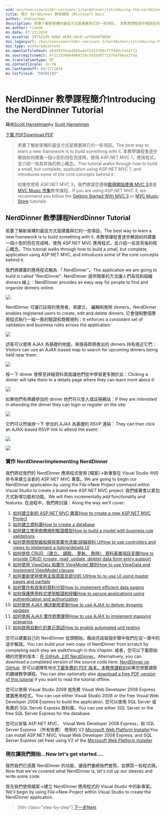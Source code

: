```yaml
---
uid: mvc/overview/older-versions-1/nerddinner/introducing-the-nerddinner-tutorial
title: 簡介 NerdDinner 教學課程 |Microsoft Docs
author: shanselman
description: 若要了解新架構的最佳方式是建置與它的一些項目。 本教學課程逐步解說如何建置使用 ASP.NET 的小，但完整的應用程式...
ms.author: riande
ms.date: 07/27/2010
ms.assetid: 397522d5-0402-4b94-b810-a2fb564f869d
msc.legacyurl: /mvc/overview/older-versions-1/nerddinner/introducing-the-nerddinner-tutorial
msc.type: authoredcontent
ms.openlocfilehash: ebd49295ea165ba4ef1a25398cff7dddcfa54f11
ms.sourcegitcommit: 0f1119340e4464720cfd16d0ff15764746ea1fea
ms.translationtype: MT
ms.contentlocale: zh-TW
ms.lasthandoff: 04/17/2019
ms.locfileid: "59392192"
---
```

# <a name="introducing-the-nerddinner-tutorial"></a><span data-ttu-id="ce7c4-104">NerdDinner 教學課程簡介</span><span class="sxs-lookup"><span data-stu-id="ce7c4-104">Introducing the NerdDinner Tutorial</span></span>

<span data-ttu-id="ce7c4-105">藉由[Scott Hanselman](https://github.com/shanselman)</span><span class="sxs-lookup"><span data-stu-id="ce7c4-105">by [Scott Hanselman](https://github.com/shanselman)</span></span>

[<span data-ttu-id="ce7c4-106">下載 PDF</span><span class="sxs-lookup"><span data-stu-id="ce7c4-106">Download PDF</span></span>](http://aspnetmvcbook.s3.amazonaws.com/aspnetmvc-nerdinner_v1.pdf)

> <span data-ttu-id="ce7c4-107">若要了解新架構的最佳方式是建置與它的一些項目。</span><span class="sxs-lookup"><span data-stu-id="ce7c4-107">The best way to learn a new framework is to build something with it.</span></span> <span data-ttu-id="ce7c4-108">本教學課程會逐步解說如何建置一個小型的但在完成時，使用 ASP.NET MVC 1，應用程式，並介紹一些其背後的核心概念。</span><span class="sxs-lookup"><span data-stu-id="ce7c4-108">This tutorial walks through how to build a small, but complete, application using ASP.NET MVC 1, and introduces some of the core concepts behind it.</span></span>
> 
> <span data-ttu-id="ce7c4-109">如果您使用 ASP.NET MVC 3，我們建議您遵循[取得開始使用 MVC 3](../../older-versions/getting-started-with-aspnet-mvc3/cs/intro-to-aspnet-mvc-3.md)或是[MVC Music 市集](../../older-versions/mvc-music-store/mvc-music-store-part-1.md)教學課程。</span><span class="sxs-lookup"><span data-stu-id="ce7c4-109">If you are using ASP.NET MVC 3, we recommend you follow the [Getting Started With MVC 3](../../older-versions/getting-started-with-aspnet-mvc3/cs/intro-to-aspnet-mvc-3.md) or [MVC Music Store](../../older-versions/mvc-music-store/mvc-music-store-part-1.md) tutorials.</span></span>


## <a name="nerddinner-tutorial"></a><span data-ttu-id="ce7c4-110">NerdDinner 教學課程</span><span class="sxs-lookup"><span data-stu-id="ce7c4-110">NerdDinner Tutorial</span></span>

<span data-ttu-id="ce7c4-111">若要了解新架構的最佳方式是建置與它的一些項目。</span><span class="sxs-lookup"><span data-stu-id="ce7c4-111">The best way to learn a new framework is to build something with it.</span></span> <span data-ttu-id="ce7c4-112">本教學課程會逐步解說如何建置一個小型的但在完成時，使用 ASP.NET MVC 應用程式，並介紹一些其背後的核心概念。</span><span class="sxs-lookup"><span data-stu-id="ce7c4-112">This tutorial walks through how to build a small, but complete, application using ASP.NET MVC, and introduces some of the core concepts behind it.</span></span>

<span data-ttu-id="ce7c4-113">我們將建置的應用程式稱為 「 NerdDinner"。</span><span class="sxs-lookup"><span data-stu-id="ce7c4-113">The application we are going to build is called "NerdDinner".</span></span> <span data-ttu-id="ce7c4-114">NerdDinner 提供簡單的方法讓人們尋找和組織 dinners 線上：</span><span class="sxs-lookup"><span data-stu-id="ce7c4-114">NerdDinner provides an easy way for people to find and organize dinners online:</span></span>

![](introducing-the-nerddinner-tutorial/_static/image1.png)

<span data-ttu-id="ce7c4-115">NerdDinner 可讓已註冊的使用者，來建立、 編輯和刪除 dinners。</span><span class="sxs-lookup"><span data-stu-id="ce7c4-115">NerdDinner enables registered users to create, edit and delete dinners.</span></span> <span data-ttu-id="ce7c4-116">它會強制整個應用程式執行一組一致的驗證和商務規則：</span><span class="sxs-lookup"><span data-stu-id="ce7c4-116">It enforces a consistent set of validation and business rules across the application:</span></span>

![](introducing-the-nerddinner-tutorial/_static/image2.png)

<span data-ttu-id="ce7c4-117">訪客可以使用 AJAX 為基礎的地圖，來搜尋即將推出的 dinners 持有接近它們：</span><span class="sxs-lookup"><span data-stu-id="ce7c4-117">Visitors can use an AJAX-based map to search for upcoming dinners being held near them:</span></span>

![](introducing-the-nerddinner-tutorial/_static/image3.png)

<span data-ttu-id="ce7c4-118">按一下 dinner 會移至詳細資料頁面讓他們從中學習更多關於此：</span><span class="sxs-lookup"><span data-stu-id="ce7c4-118">Clicking a dinner will take them to a details page where they can learn more about it:</span></span>

![](introducing-the-nerddinner-tutorial/_static/image4.png)

<span data-ttu-id="ce7c4-119">如果他們有興趣參加的 dinner 他們可以登入或註冊網站：</span><span class="sxs-lookup"><span data-stu-id="ce7c4-119">If they are interested in attending the dinner they can login or register on the site:</span></span>

![](introducing-the-nerddinner-tutorial/_static/image5.png)

<span data-ttu-id="ce7c4-120">它們可以然後按一下 參加的 AJAX 為基礎的 RSVP 連結：</span><span class="sxs-lookup"><span data-stu-id="ce7c4-120">They can then click an AJAX-based RSVP link to attend the event:</span></span>

![](introducing-the-nerddinner-tutorial/_static/image6.png)

![](introducing-the-nerddinner-tutorial/_static/image7.png)

### <a name="implementing-nerddinner"></a><span data-ttu-id="ce7c4-121">實作 NerdDinner</span><span class="sxs-lookup"><span data-stu-id="ce7c4-121">Implementing NerdDinner</span></span>

<span data-ttu-id="ce7c4-122">我們將從我們的 NerdDinner 應用程式使用 [檔案]-&gt;新專案在 Visual Studio 中的命令來建立全新的 ASP.NET MVC 專案。</span><span class="sxs-lookup"><span data-stu-id="ce7c4-122">We are going to begin our NerdDinner application by using the File-&gt;New Project command within Visual Studio to create a brand new ASP.NET MVC project.</span></span> <span data-ttu-id="ce7c4-123">我們接著會以累加方式新增功能和功能。</span><span class="sxs-lookup"><span data-stu-id="ce7c4-123">We will then incrementally add functionality and features.</span></span> <span data-ttu-id="ce7c4-124">在過程中，我們將討論：</span><span class="sxs-lookup"><span data-stu-id="ce7c4-124">Along the way we'll cover:</span></span>

1. [<span data-ttu-id="ce7c4-125">如何建立新的 ASP.NET MVC 專案</span><span class="sxs-lookup"><span data-stu-id="ce7c4-125">How to create a new ASP.NET MVC Project</span></span>](create-a-new-aspnet-mvc-project.md)
2. [<span data-ttu-id="ce7c4-126">如何建立資料庫</span><span class="sxs-lookup"><span data-stu-id="ce7c4-126">How to create a database</span></span>](create-a-database.md)
3. [<span data-ttu-id="ce7c4-127">如何建立使用商務規則驗證模型</span><span class="sxs-lookup"><span data-stu-id="ce7c4-127">How to build a model with business rule validations</span></span>](build-a-model-with-business-rule-validations.md)
4. [<span data-ttu-id="ce7c4-128">如何使用控制器和檢視來實作清單/詳細資料 UI</span><span class="sxs-lookup"><span data-stu-id="ce7c4-128">How to use controllers and views to implement a listing/details UI</span></span>](use-controllers-and-views-to-implement-a-listingdetails-ui.md)
5. [<span data-ttu-id="ce7c4-129">如何提供 CRUD （建立、 讀取、 更新、 刪除） 資料表單項目支援</span><span class="sxs-lookup"><span data-stu-id="ce7c4-129">How to provide CRUD (create, read, update, delete) data form entry support</span></span>](provide-crud-create-read-update-delete-data-form-entry-support.md)
6. [<span data-ttu-id="ce7c4-130">如何使用 ViewData 和實作 ViewModel 類別</span><span class="sxs-lookup"><span data-stu-id="ce7c4-130">How to use ViewData and implement ViewModel classes</span></span>](use-viewdata-and-implement-viewmodel-classes.md)
7. [<span data-ttu-id="ce7c4-131">如何重新使用使用主版頁面及部分的 UI</span><span class="sxs-lookup"><span data-stu-id="ce7c4-131">How to re-use UI using master pages and partials</span></span>](re-use-ui-using-master-pages-and-partials.md)
8. [<span data-ttu-id="ce7c4-132">如何實作有效率的資料分頁</span><span class="sxs-lookup"><span data-stu-id="ce7c4-132">How to implement efficient data paging</span></span>](implement-efficient-data-paging.md)
9. [<span data-ttu-id="ce7c4-133">如何保護應用程式使用驗證和授權</span><span class="sxs-lookup"><span data-stu-id="ce7c4-133">How to secure applications using authentication and authorization</span></span>](secure-applications-using-authentication-and-authorization.md)
10. [<span data-ttu-id="ce7c4-134">如何使用 AJAX 傳送動態更新</span><span class="sxs-lookup"><span data-stu-id="ce7c4-134">How to use AJAX to deliver dynamic updates</span></span>](use-ajax-to-deliver-dynamic-updates.md)
11. [<span data-ttu-id="ce7c4-135">如何使用 AJAX 實作對應實例</span><span class="sxs-lookup"><span data-stu-id="ce7c4-135">How to use AJAX to implement mapping scenarios</span></span>](use-ajax-to-implement-mapping-scenarios.md)
12. [<span data-ttu-id="ce7c4-136">如何啟用自動化的單元測試</span><span class="sxs-lookup"><span data-stu-id="ce7c4-136">How to enable automated unit testing</span></span>](enable-automated-unit-testing.md)

<span data-ttu-id="ce7c4-137">您可以建置自己的 NerdDinner 從頭開始，藉由完成每個步驟中我們在這一章中的逐步解說。</span><span class="sxs-lookup"><span data-stu-id="ce7c4-137">You can build your own copy of NerdDinner from scratch by completing each step we walkthrough in this chapter.</span></span> <span data-ttu-id="ce7c4-138">或者，您可以下載原始碼的完整的版本：[在 GitHub 上的 NerdDinner](https://github.com/AspNetMVPSamples/NerdDinner)。</span><span class="sxs-lookup"><span data-stu-id="ce7c4-138">Alternatively, you can download a completed version of the source code here: [NerdDinner on GitHub](https://github.com/AspNetMVPSamples/NerdDinner).</span></span> <span data-ttu-id="ce7c4-139">您可以選擇性地也[下載免費的 PDF 版本，本教學課程的](http://aspnetmvcbook.s3.amazonaws.com/aspnetmvc-nerdinner_v1.pdf)如果您想要讀取的離線教學課程。</span><span class="sxs-lookup"><span data-stu-id="ce7c4-139">You can also optionally also [download a free PDF version of this tutorial](http://aspnetmvcbook.s3.amazonaws.com/aspnetmvc-nerdinner_v1.pdf) if you want to read the tutorial offline.</span></span>

<span data-ttu-id="ce7c4-140">您可以使用 Visual Studio 2008 或免費 Visual Web Developer 2008 Express 建置應用程式。</span><span class="sxs-lookup"><span data-stu-id="ce7c4-140">You can use either Visual Studio 2008 or the free Visual Web Developer 2008 Express to build the application.</span></span> <span data-ttu-id="ce7c4-141">您可以使用 SQL Server 或免費的 SQL Server Express 資料庫。</span><span class="sxs-lookup"><span data-stu-id="ce7c4-141">You can use either SQL Server or the free SQL Server Express for the database.</span></span>

<span data-ttu-id="ce7c4-142">您可以安裝 ASP.NET MVC、 Visual Web Developer 2008 Express，和 SQL Server Express （所有免費） 使用的 V2 [Microsoft Web Platform Installer](https://www.microsoft.com/web/downloads/platform.aspx)</span><span class="sxs-lookup"><span data-stu-id="ce7c4-142">You can install ASP.NET MVC, Visual Web Developer 2008 Express, and SQL Server Express (all free) using V2 of the [Microsoft Web Platform Installer](https://www.microsoft.com/web/downloads/platform.aspx)</span></span>

### <a name="now-lets-get-started"></a><span data-ttu-id="ce7c4-143">現在讓我們開始...</span><span class="sxs-lookup"><span data-stu-id="ce7c4-143">Now let's get started....</span></span>

<span data-ttu-id="ce7c4-144">既然我們已涵蓋 NerdDinner 的功能，讓我們彙總我們套筒，並撰寫一些程式碼。</span><span class="sxs-lookup"><span data-stu-id="ce7c4-144">Now that we've covered what NerdDinner is, let's roll up our sleeves and write some code.</span></span>

<span data-ttu-id="ce7c4-145">首先我們使用檔案-&gt;建立 NerdDinner 應用程式的 Visual Studio 中的新專案。</span><span class="sxs-lookup"><span data-stu-id="ce7c4-145">We'll begin by using File-&gt;New Project within Visual Studio to create the NerdDinner application.</span></span>

> [!div class="step-by-step"]
> [<span data-ttu-id="ce7c4-146">下一步</span><span class="sxs-lookup"><span data-stu-id="ce7c4-146">Next</span></span>](create-a-new-aspnet-mvc-project.md)
